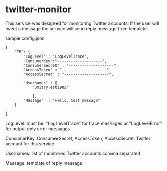 # twitter-monitor

This service was designed for monitoring Twitter accounts. If the user will tweet a message the service will send reply message from template

sample config.json
```
{
	"TM": {
		"LogLevel" : "LogLevelTrace",
		"ConsumerKey":"--------------------",
		"ConsumerSecret" : "--------------------",
		"AccessToken" : "--------------------",
		"AccessSecret" : "--------------------",

		"Usernames" : [
			"DmitryTest1902"
			
			],
		"Message"  : "Hello, test message"          
	}
	
}
```

LogLevel: must be: "LogLevelTrace" for trace messages or "LogLevelError" for output only error messages

ConsumerKey, ConsumerSecret, AccessToken, AccessSecret: Twitter account for this service

Usernames: list of monitored Twitter accounts comma separated

Message: template of reply message
